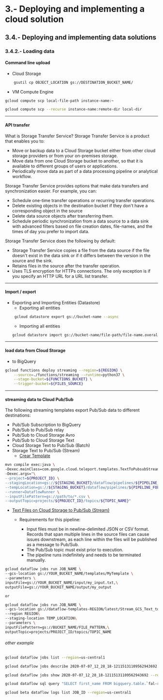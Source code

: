 

# 3.-  Deploying and implementing a cloud solution

## 3.4.- Deploying and implementing data solutions

### 3.4.2.- Loading data
#### **Command line upload**
- Cloud Storage
```bash
    gsutil cp OBJECT_LOCATION gs://DESTINATION_BUCKET_NAME/
```
- VM Compute Engine
```bash
gcloud compute scp local-file-path instance-name:~

gcloud compute scp --recurse instance-name:remote-dir local-dir
```
---
#### **API transfer**
What is Storage Transfer Service?
Storage Transfer Service is a product that enables you to:
- Move or backup data to a Cloud Storage bucket either from other cloud storage providers or from your on-premises storage.
- Move data from one Cloud Storage bucket to another, so that it is available to different groups of users or applications.
- Periodically move data as part of a data processing pipeline or analytical workflow.

Storage Transfer Service provides options that make data transfers and synchronization easier. For example, you can:
- Schedule one-time transfer operations or recurring transfer operations.
- Delete existing objects in the destination bucket if they don't have a corresponding object in the source
- Delete data source objects after transferring them.
- Schedule periodic synchronization from a data source to a data sink with advanced filters based on file creation dates, file-names, and the times of day you prefer to import data.

Storage Transfer Service does the following by default:
- Storage Transfer Service copies a file from the data source if the file doesn't exist in the data sink or if it differs between the version in the source and the sink.
- Retains files in the source after the transfer operation.
- Uses TLS encryption for HTTPs connections. The only exception is if you specify an HTTP URL for a URL list transfer.

---
#### **Import / export**

- Exporting and Importing Entities (Datastore)
    * Exporting all entities
    ```bash
     gcloud datastore export gs://bucket-name --async
    ```
    * Importing all entities
    ```bash
    gcloud datastore import gs://bucket-name/file-path/file-name.overall_export_metadata --async
    ```
---
#### **load data from Cloud Storage**
* to BigQuery
```bash
gcloud functions deploy streaming --region=${REGION} \
    --source=./functions/streaming --runtime=python37 \
    --stage-bucket=${FUNCTIONS_BUCKET} \
    --trigger-bucket=${FILES_SOURCE}
```
---
#### **streaming data to Cloud Pub/Sub**

The following streaming templates export Pub/Sub data to different destinations:
- Pub/Sub Subscription to BigQuery
- Pub/Sub to Pub/Sub relay
- Pub/Sub to Cloud Storage Avro
- Pub/Sub to Cloud Storage Text
- Cloud Storage Text to Pub/Sub (Batch)
- Storage Text to Pub/Sub (Stream)
    * [Crear Template](https://github.com/GoogleCloudPlatform/DataflowTemplates) 
```bash
mvn compile exec:java \
-Dexec.mainClass=com.google.cloud.teleport.templates.TextToPubsubStream \
-Dexec.args="\
--project=${PROJECT_ID} \
--stagingLocation=gs://${STAGING_BUCKET}/dataflow/pipelines/${PIPELINE_FOLDER}/staging \
--tempLocation=gs://${STAGING_BUCKET}/dataflow/pipelines/${PIPELINE_FOLDER}/temp \
--runner=DataflowRunner \
--inputFilePattern=gs://path/to/*.csv \
--outputTopic=projects/${PROJECT_ID}/topics/${TOPIC_NAME}"
```

* [Text Files on Cloud Storage to Pub/Sub (Stream)](https://cloud.google.com/dataflow/docs/guides/templates/provided-streaming#text-files-on-cloud-storage-to-pubsub-stream)
    - Requirements for this pipeline:

        * Input files must be in newline-delimited JSON or CSV format. Records that span multiple lines in the source files can cause issues downstream, as each line within the files will be published as a message to Pub/Sub.
        * The Pub/Sub topic must exist prior to execution.
        * The pipeline runs indefinitely and needs to be terminated manually.


```bash
gcloud dataflow jobs run JOB_NAME \
--gcs-location gs://YOUR_BUCKET_NAME/templates/MyTemplate \
--parameters \
inputFile=gs://YOUR_BUCKET_NAME/input/my_input.txt,\
outputFile=gs://YOUR_BUCKET_NAME/output/my_output

or 

gcloud dataflow jobs run JOB_NAME \
--gcs-location gs://dataflow-templates-REGION/latest/Stream_GCS_Text_to_Cloud_PubSub \
--region REGION\
--staging-location TEMP_LOCATION\
--parameters \
inputFilePattern=gs://BUCKET_NAME/FILE_PATTERN,\
outputTopic=projects/PROJECT_ID/topics/TOPIC_NAME
```

###### other example
```bash
gcloud dataflow jobs list --region=us-central1

gcloud dataflow jobs describe 2020-07-07_12_28_18-12115131109562943692  --region=us-central1

gcloud dataflow jobs show 2020-07-07_12_28_18-12115131109562943692 --region=us-central1

gcloud dataflow sql query "SELECT first_name FROM bigquery.table.`fal-retail-dtlk-uat`.guille.test_json where last_name='Doe'" --job-name=my-job --region=us-central1 --bigquery-dataset=guille --bigquery-table=my_output_table

gcloud beta dataflow logs list JOB_ID --region=us-central1
```